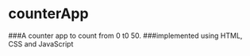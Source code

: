 # counterApp
###A counter app to count from 0 t0 50. 
###implemented using HTML, CSS and JavaScript
